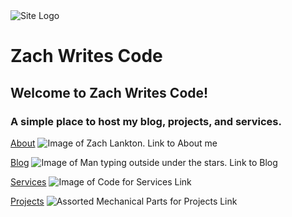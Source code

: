 <div class="logo">
    <img src="/imgs/zwc.logo.png" alt="Site Logo" />
    <h1>Zach Writes Code</h1>
</div>

## Welcome to Zach Writes Code!

### A simple place to host my blog, projects, and services.

<div class="cards">

<a href="/about"><label>About</label></a>
![Image of Zach Lankton. Link to About me](/imgs/me.jpg)

<a href="/blog"><label>Blog</label></a>
![Image of Man typing outside under the stars. Link to Blog](/imgs/blog.jpg)

<a href="/services"><label>Services</label></a>
![Image of Code for Services Link](/imgs/code.jpg)

<a href="/projects"><label>Projects</label></a>
![Assorted Mechanical Parts for Projects Link](/imgs/projects.jpg)

</div>
